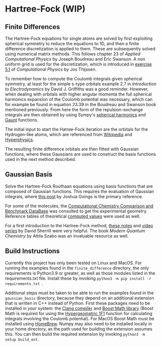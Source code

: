 # Hartree-Fock (WIP)

## Finite Differences
The Hartree-Fock equations for single atoms are solved by first exploiting spherical symmetry to reduce the equations to 1D, and then a finite difference discretization is applied to them. These are subsequently solved using numerical matrix methods. This follows chapter 23 of <i>Applied Computational Physics</i> by Joseph Boudreau and Eric Swanson.  A non uniform grid is used for the discretization, which is introduced in [exercise 5.1](https://books.google.ca/books?id=flolqBpoJeEC&lpg=PA94&ots=sykRIPQppz&dq=computational%20physics%20thijssen%20chapter%205&pg=PA109) of <i>Computational Physics</i> by Jos Thijssen. 

To remember how to compute the Coulomb integrals given spherical symmetry, at least for the simple s-type orbitals example 2.7 in <i>Introduction to Electrodynamics</i> by David J. Griffiths was a good reminder. However, when dealing with orbitals with higher angular momenta the full spherical harmonics expansion of the Coulomb potential was necessary, which can for example be found in equation 23.39 in the Boudreau and Swanson book mentioned previously. From here the form of the repulsion-exchange integrals are then obtained by using Sympy's [spherical harmonics](https://docs.sympy.org/latest/modules/functions/special.html#spherical-harmonics) and [Gaunt](https://docs.sympy.org/latest/modules/physics/wigner.html#sympy.physics.wigner.gaunt) functions.

The initial input to start the Hatree-Fock iteration are the orbitals for the Hydrogen-like atoms, which are referenced from [Wikipedia](https://en.wikipedia.org/wiki/Table_of_spherical_harmonics) and [Hyperphysics](http://hyperphysics.phy-astr.gsu.edu/hbase/quantum/hydwf.html). 

The resulting finite difference orbitals are then fitted with Gaussian functions, where these Gaussians are used to construct the basis functions used in the next method described.

## Gaussian Basis
Solve the Hartree-Fock Roothaan equations using basis functions that are composed of Gaussian functions. This requires the evaluation of Gaussian integrals, where [this post](https://joshuagoings.com/2017/04/28/integrals/) by Joshua Goings is the primary reference.

For some of the molecules, the [Computational Chemistry Comparison and Benchmark DataBase](https://cccbdb.nist.gov/exp2x.asp) was consulted to get the experimental geometry. Reference tables of theoretical [computed values](https://cccbdb.nist.gov/energy1x.asp) were used as well.

For a first introduction to the Hartree-Fock method, [these notes](http://vergil.chemistry.gatech.edu/notes/hf-intro/hf-intro.html) and [video series](https://www.youtube.com/watch?v=qcYxyP_SDLU) by David Sherrill were very helpful. The book <i>Modern Quantum Chemistry</i> by Attila Szabo was an invaluable resource as well.

## Build Instructions
Currently this project has only been tested on Linux and MacOS. For running the examples found in the `finite_difference`
directory, the only requirements is Python3.9 or greater, as well as those modules listed in the
requirements.txt file. Install these by invoking `python3 -m pip install -r requirements.txt `.

Additional steps must be taken to be able to run the examples found in the `gaussian_basis` directory, because they depend on an additional extension that is written in C++ instead of Python. First these packages need to be installed in your system: the [Clang compiler](https://clang.llvm.org/)
and [Boost Math library](https://www.boost.org/doc/libs/?view=category_math) (Boost Math is required for using the [Hypergeometric 1F1](https://live.boost.org/doc/libs/master/libs/math/doc/html/math_toolkit/hypergeometric/hypergeometric_1f1.html) function for calculating integrals involving the Coulomb potential). For MacOS Boost Math must be installed using [HomeBrew](https://brew.sh/). Numpy may also need to be installed locally in your home directory, as the path used for building the extension assumes this. You can then build the required extension by invoking `python3 -m setup build_ext`.
